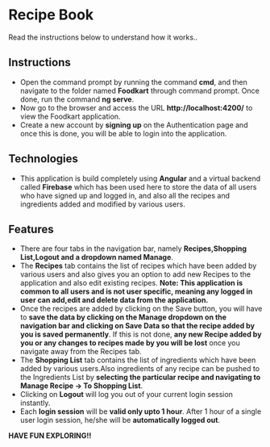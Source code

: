 # Recipe Book

Read the instructions below to understand how it works..

## **Instructions**

* Open the command prompt by running the command **cmd**, and then navigate to the folder named **Foodkart** through command prompt. Once done, run the command **ng serve**.
* Now go to the browser and access the URL **http://localhost:4200/** to view the Foodkart application.
* Create a new account by **signing up** on the Authentication page and once this is done, you will be able to login into the application.

## **Technologies**

* This application is build completely using **Angular** and a virtual backend called **Firebase** which has been used here to store the data of all users who have signed up and logged in, and also all the recipes and ingredients added and modified by various users.

## **Features**

* There are four tabs in the navigation bar, namely **Recipes,Shopping List,Logout and a dropdown named Manage**.
* The **Recipes** tab contains the list of recipes which have been added by various users and also gives you an option to add new Recipes to the application and also edit existing recipes. **Note: This application is common to all users and is not user specific, meaning any logged in user can add,edit and delete data from the application.**
* Once the recipes are added by clicking on the Save button, you will have to **save the data by clicking on the Manage dropdown on the navigation bar and clicking on Save Data so that the recipe added by you is saved permanently**. If this is not done, **any new Recipe added by you or any changes to recipes made by you will be lost** once you navigate away from the Recipes tab.
* The **Shopping List** tab contains the list of ingredients which have been added by various users.Also ingredients of any recipe can be pushed to the Ingredients List by **selecting the particular recipe and navigating to Manage Recipe -> To Shopping List**.
* Clicking on **Logout** will log you out of your current login session instantly.
* Each **login session** will be **valid only upto 1 hour**. After 1 hour of a single user login session, he/she will be **automatically logged out**.


**HAVE FUN EXPLORING!!**
